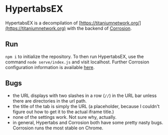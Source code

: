 # HypertabsEX
HypertabsEX is a decompilation of [https://titaniumnetwork.org/](https://titaniumnetwork.org) with the backend of [Corrosion](https://github.com/titaniumnetwork-dev/Corrosion).

## Run
`npm i` to initialize the repository. To then run HypertabsEX, use the command `node serve/index.js` and visit localhost. Further Corrosion configuration information is available [here](https://github.com/titaniumnetwork-dev/Corrosion).

## Bugs
 - the URL displays with two slashes in a row (`//`) in the URL bar unless there are directories in the url path.
 - the title of the tab is simply the URL (a placeholder, because I couldn't figure out how to get it to the actual iframe title.)
 - none of the settings work. Not sure why, actually.
 - in general, Hypertabs and Corrosion both have some pretty nasty bugs. Corrosion runs the most stable on Chrome.